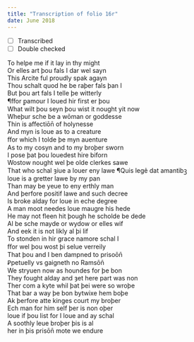 ```yaml
---
title: "Transcription of folio 16r"
date: June 2018
---
```


- [ ] Transcribed
- [ ] Double checked

To helpe me if it lay in thy might  
Or elles art þou fals I dar wel sayn  
This Arcite ful proudly spak agayn  
Thou schalt quod he be raþer fals þan I  
But þou art fals I telle þe witterly  
¶ﬀor ꝑamour I loued hir first er þou  
What wilt þou seyn þou wist it nought yit now  
Wheþur sche be a wōman or goddesse  
Thin is affectiōn̄ of holynesse  
And myn is loue as to a creature  
ﬀor which I tolde þe myn auenture  
As to my cosyn and to my broþer sworn  
I pose þat þou louedest hire biforn  
Wostow nought wel þe olde clerkes sawe  
That who schal ȝiue a louer eny lawe  ¶Quis legẻ dat amantibꝫ  
loue is a gretter lawe by my pan  
Than may be yeue to eny erthly man  
And þerfore positif lawe and such decree  
Is broke alday for loue in eche degree  
A man moot needes loue maugre his hede  
He may not fleen hit þough he scholde be dede  
Al be sche mayde or wydow or elles wif  
And eek it is not likly al þi lif  
To stonden in hir grace namore schal I  
ﬀor wel þou wost þi selue verreily  
That þou and I ben dampned to prisoōn̄  
Ꝑpetuelly vs gaigneth no Ramsōn̄  
We stryuen now as houndes for þe bon  
They fought alday and ȝet here part was non  
Ther com a kyte whil þat þei were so wroþe  
That bar a way þe bon bytwixe hem boþe  
Ak þerfore atte kinges court my broþer  
Ech man for him self þer is non oþer  
loue if þou list for I loue and ay schal  
A soothly leue broþer þis is al  
her in þis prisōn̄ mote we endure  
